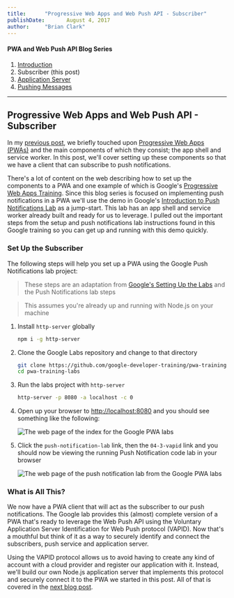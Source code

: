 ```yaml
---
title:      "Progressive Web Apps and Web Push API - Subscriber"
publishDate:       August 4, 2017
author:     "Brian Clark"
---
```

#### PWA and Web Push API Blog Series

1. [Introduction](/2017/06/15/pwa-web-push)
2. Subscriber (this post)
3. [Application Server](/2017/08/22/pwa-web-push-3)
4. [Pushing Messages](/2017/10/18/pwa-web-push-4)

----------

## Progressive Web Apps and Web Push API - Subscriber
In my [previous post](/2017/06/15/pwa-web-push), we briefly touched upon [Progressive Web Apps (PWAs)](https://en.wikipedia.org/wiki/Progressive_web_app) and the main components of which they consist; the app shell and service worker. In this post, we'll cover setting up these components so that we have a client that can subscribe to push notifications.

There's a lot of content on the web describing how to set up the components to a PWA and one example of which is Google's [Progressive Web Apps Training](https://developers.google.com/web/ilt/pwa/). Since this blog series is focused on implementing push notifications in a PWA we'll use the demo in Google's [Introduction to Push Notifications Lab](https://developers.google.com/web/ilt/pwa/lab-integrating-web-push) as a jump-start. This lab has an app shell and service worker already built and ready for us to leverage. I pulled out the important steps from the setup and push notifications lab instructions found in this Google training so you can get up and running with this demo quickly.

### Set Up the Subscriber
The following steps will help you set up a PWA using the Google Push Notifications lab project:

> These steps are an adaptation from [Google's Setting Up the Labs](https://developers.google.com/web/ilt/pwa/setting-up-the-labs) and the Push Notifications lab steps

> This assumes you're already up and running with Node.js on your machine

1. Install `http-server` globally

   ```bash
   npm i -g http-server
   ```

2. Clone the Google Labs repository and change to that directory

   ```bash
   git clone https://github.com/google-developer-training/pwa-training-labs.git
   cd pwa-training-labs
   ```

3. Run the labs project with `http-server`

   ```bash
   http-server -p 8080 -a localhost -c 0
   ```

4. Open up your browser to [http://localhost:8080](http://localhost:8080) and you should see something like the following:

    <img class="post-image" src="/assets/old-posts/img/pwa-web-push-2/google-pwa-lab-index.png" alt="The web page of the index for the Google PWA labs">

5. Click the `push-notification-lab` link, then the `04-3-vapid` link and you should now be viewing the running Push Notification code lab in your browser

   <img class="post-image" src="/assets/old-posts/img/pwa-web-push-2/google-pwa-lab-push-notification.png" alt="The web page of the push notification lab from the Google PWA labs">

### What is All This?
We now have a PWA client that will act as the subscriber to our push notifications. The Google lab provides this (almost) complete version of a PWA that's ready to leverage the Web Push API using the Voluntary Application Server Identification for Web Push protocol (VAPID). Now that's a mouthful but think of it as a way to securely identify and connect the subscribers, push service and application server.

Using the VAPID protocol allows us to avoid having to create any kind of account with a cloud provider and register our application with it. Instead, we'll build our own Node.js application server that implements this protocol and securely connect it to the PWA we started in this post. All of that is covered in the [next blog post](/2017/08/22/pwa-web-push-3).
